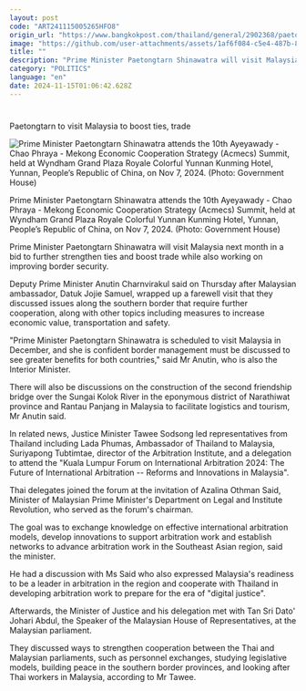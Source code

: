 ```yaml
---
layout: post
code: "ART241115005265HFO8"
origin_url: "https://www.bangkokpost.com/thailand/general/2902368/paetongtarn-to-visit-malaysia-to-boost-ties-trade"
image: "https://github.com/user-attachments/assets/1af6f084-c5e4-487b-8fbd-946cd4a59cb8"
title: ""
description: "Prime Minister Paetongtarn Shinawatra will visit Malaysia next month in a bid to further strengthen ties and boost trade while also working on improving border security."
category: "POLITICS"
language: "en"
date: 2024-11-15T01:06:42.628Z
---
```


# 

Paetongtarn to visit Malaysia to boost ties, trade

![Prime Minister Paetongtarn Shinawatra attends the 10th Ayeyawady - Chao Phraya - Mekong Economic Cooperation Strategy (Acmecs) Summit, held at Wyndham Grand Plaza Royale Colorful Yunnan Kunming Hotel, Yunnan, People’s Republic of China, on Nov 7, 2024. (Photo: Government House)](https://static.bangkokpost.com/media/content/20241115/c1_2902368_241115074903.jpg)

Prime Minister Paetongtarn Shinawatra attends the 10th Ayeyawady - Chao Phraya - Mekong Economic Cooperation Strategy (Acmecs) Summit, held at Wyndham Grand Plaza Royale Colorful Yunnan Kunming Hotel, Yunnan, People’s Republic of China, on Nov 7, 2024. (Photo: Government House)

Prime Minister Paetongtarn Shinawatra will visit Malaysia next month in a bid to further strengthen ties and boost trade while also working on improving border security.

Deputy Prime Minister Anutin Charnvirakul said on Thursday after Malaysian ambassador, Datuk Jojie Samuel, wrapped up a farewell visit that they discussed issues along the southern border that require further cooperation, along with other topics including measures to increase economic value, transportation and safety.

"Prime Minister Paetongtarn Shinawatra is scheduled to visit Malaysia in December, and she is confident border management must be discussed to see greater benefits for both countries," said Mr Anutin, who is also the Interior Minister.

There will also be discussions on the construction of the second friendship bridge over the Sungai Kolok River in the eponymous district of Narathiwat province and Rantau Panjang in Malaysia to facilitate logistics and tourism, Mr Anutin said.

In related news, Justice Minister Tawee Sodsong led representatives from Thailand including Lada Phumas, Ambassador of Thailand to Malaysia, Suriyapong Tubtimtae, director of the Arbitration Institute, and a delegation to attend the "Kuala Lumpur Forum on International Arbitration 2024: The Future of International Arbitration -- Reforms and Innovations in Malaysia".

Thai delegates joined the forum at the invitation of Azalina Othman Said, Minister of Malaysian Prime Minister's Department on Legal and Institute Revolution, who served as the forum's chairman.

The goal was to exchange knowledge on effective international arbitration models, develop innovations to support arbitration work and establish networks to advance arbitration work in the Southeast Asian region, said the minister.

He had a discussion with Ms Said who also expressed Malaysia's readiness to be a leader in arbitration in the region and cooperate with Thailand in developing arbitration work to prepare for the era of "digital justice".

Afterwards, the Minister of Justice and his delegation met with Tan Sri Dato' Johari Abdul, the Speaker of the Malaysian House of Representatives, at the Malaysian parliament.

They discussed ways to strengthen cooperation between the Thai and Malaysian parliaments, such as personnel exchanges, studying legislative models, building peace in the southern border provinces, and looking after Thai workers in Malaysia, according to Mr Tawee.